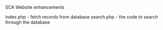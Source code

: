 SCA Website enhancements 

index.php - fetch records from database
search.php - the code to search through the database
